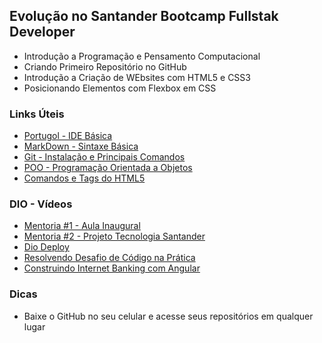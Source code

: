 ## Evolução no Santander Bootcamp Fullstak Developer

- Introdução a Programação e Pensamento Computacional
- Criando Primeiro Repositório no GitHub
- Introdução a Criação de WEbsites com HTML5 e CSS3
- Posicionando Elementos com Flexbox em CSS

### Links Úteis

- [Portugol - IDE Básica](https://portugol-webstudio.cubos.io/ide)
- [MarkDown - Sintaxe Básica](https://www.markdownguide.org/basic-syntax/)
- [Git - Instalação e Principais Comandos](https://comandosgit.github.io/#sharing)
- [POO - Programação Orientada a Objetos](https://www.devmedia.com.br/os-4-pilares-da-programacao-orientada-a-objetos/9264)
- [Comandos e Tags do HTML5 ](https://www.devmedia.com.br/comandos-e-tags-html5/23618)

### DIO - Vídeos

- [Mentoria #1 - Aula Inaugural](https://www.youtube.com/watch?v=mVmzdqa79dE)
- [Mentoria #2 - Projeto Tecnologia Santander](https://www.youtube.com/watch?v=15fET57MB54)
- [Dio Deploy](https://www.youtube.com/watch?v=9qVdt3GKNxY)
- [Resolvendo Desafio de Código na Prática](https://www.youtube.com/watch?v=I8NI5QNUCe8)
- [Construindo Internet Banking com Angular](https://www.youtube.com/watch?v=sn-fFe18h2k)

### Dicas

- Baixe o GitHub no seu celular e acesse seus repositórios em qualquer lugar
